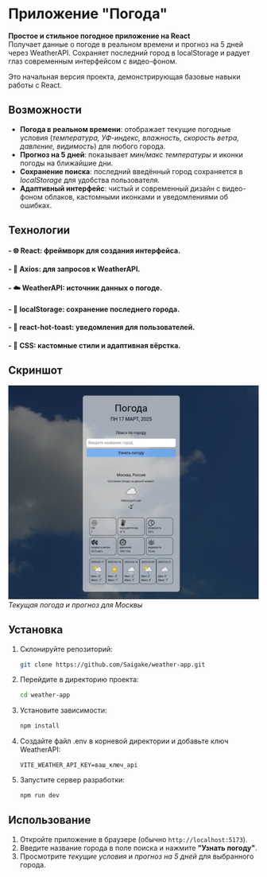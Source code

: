 # Приложение "Погода"

**Простое и стильное погодное приложение на React**  
Получает данные о погоде в реальном времени и прогноз на 5 дней через WeatherAPI. Сохраняет последний город в localStorage и радует глаз современным интерфейсом с видео-фоном.

Это начальная версия проекта, демонстрирующая базовые навыки работы с React.

## Возможности
- **Погода в реальном времени**: отображает текущие погодные условия (*температура, УФ-индекс, влажность, скорость ветра, давление, видимость*) для любого города.
- **Прогноз на 5 дней**: показывает *мин/макс температуры* и иконки погоды на ближайшие дни. 
- **Сохранение поиска**: последний введённый город сохраняется в *localStorage* для удобства пользователя.
- **Адаптивный интерфейс**: чистый и современный дизайн с видео-фоном облаков, кастомными иконками и уведомлениями об ошибках.


## Технологии
#### - 🌐 **React**: фреймворк для создания интерфейса.  
#### - 📡 **Axios**: для запросов к WeatherAPI.  
#### - ☁️ **WeatherAPI**: источник данных о погоде.  
#### - 💾 **localStorage**: сохранение последнего города.  
#### - 🔔 **react-hot-toast**: уведомления для пользователей.  
#### - 🎨 **CSS**: кастомные стили и адаптивная вёрстка.

## Скриншот
![Скриншот приложения "Погода"](public/preview.PNG)
*Текущая погода и прогноз для Москвы*

## Установка
1. Склонируйте репозиторий:
    ```bash
    git clone https://github.com/Saigake/weather-app.git
    ```
   
2. Перейдите в директорию проекта:
    ```bash
    cd weather-app
    ```

3. Установите зависимости:
    ```bash
    npm install
    ```

4. Создайте файл .env в корневой директории и добавьте ключ WeatherAPI:
    ```env
    VITE_WEATHER_API_KEY=ваш_ключ_api
    ```
5. Запустите сервер разработки:
    ```bash
    npm run dev
    ```

## Использование

1. Откройте приложение в браузере (обычно `http://localhost:5173`).  
2. Введите название города в поле поиска и нажмите **"Узнать погоду"**.  
3. Просмотрите *текущие условия* и *прогноз на 5 дней* для выбранного города.
